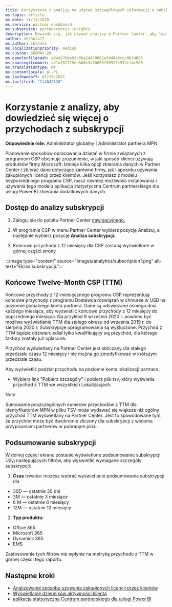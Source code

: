 ```yaml
---
title: Korzystanie z analizy na użytek szczegółowych informacji o subskrypcji
ms.topic: article
ms.date: 11/13/2020
ms.service: partner-dashboard
ms.subservice: partnercenter-insights
description: Dowiedz się, jak używać analizy w Partner Center, aby lepiej zrozumieć swoją firmę i sposób, w jaki klienci korzystają z zakupionych licencji.
author: shthota77
ms.author: shthota
ms.localizationpriority: medium
ms.custom: SEOMAY.20
ms.openlocfilehash: e94a57b6e93c86a24458862a3dd4a6ccc0b14885
ms.sourcegitcommit: ad1af627f5ee6b6e3a70655f90927e932cf4c985
ms.translationtype: MT
ms.contentlocale: pl-PL
ms.lasthandoff: 07/29/2021
ms.locfileid: "114842120"
---
```

# <a name="use-analytics-to-learn-more-about-subscription-revenue"></a>Korzystanie z analizy, aby dowiedzieć się więcej o przychodach z subskrypcji

**Odpowiednie role:** Administrator globalny | Administrator partnera MPN

Planowanie sposobów opracowania działań w firmie związanych z programem CSP obejmuje zrozumienie, w jaki sposób klienci używają produktów firmy Microsoft. Istnieje kilka opcji zbierania danych w Partner Center i zbierać dane dotyczące zarówno firmy, jak i sposobu używania zakupionych licencji przez klientów. Jeśli korzystasz z modelu bezpośredniego programu CSP, masz również możliwość instalowania i używania tego modelu aplikacja statystyczna Centrum partnerskiego dla usługi Power BI zbierania dodatkowych danych.

## <a name="access-to-the-subscription-analytics"></a>Dostęp do analizy subskrypcji

1. Zaloguj się do pulpitu Partner Center [nawigacyjnego.](https://partner.microsoft.com/dashboard/home)
1. W programie CSP w menu Partner Center wybierz pozycję Analizuj, a następnie wybierz pozycję **Analiza subskrypcji.**

1. Końcowe przychody z 12 miesięcy dla CSP zostaną wyświetlone w górnej części strony

:::image type="content" source="images/analytics/subscription1.png" alt-text="Ekran subskrypcji.":::

## <a name="trailing-twelve-month-ttm-csp-revenue"></a>Końcowe Twelve-Month CSP (TTM)

Końcowe przychody z 12-miesięcznego programu CSP reprezentują końcowe przychody z programu Dostawca rozwiązań w chmurze w USD na poziomie globalnego konta partnera. Dane są odświeżane ósmego dnia każdego miesiąca, aby wyświetlić końcowe przychody z 12 miesięcy do poprzedniego miesiąca. Na przykład 9 września 2020 r. powinno być możliwe wyświetlanie TTM dla stałego okresu od września 2019 r. do sierpnia 2020 r. Subskrypcje oprogramowania są wykluczone. Przychód z TTM będzie odzwierciedlał tylko kwalifikujący się przychód, dla którego faktury zostały już opłacone. 

Przychód wyświetlany na Partner Center jest obliczany dla stałego przedziału czasu 12 miesięcy i nie można go zmodyfikować w krótszym przedziale czasu.

Aby wyświetlić podział przychodu na poziomie konta lokalizacji partnera:

- Wybierz link "Pobierz szczegóły" i pobierz plik tsv, który wyświetla przychód z TTM we wszystkich Lokalizacjach.

>[!NOTE] 
>Sumowanie poszczególnych numerów przychodów z TTM dla identyfikatorów MPN w pliku TSV może wydawać się większe niż ogólny przychód TTM wyświetlany na Partner Center. Jest to spowodowane tym, że przychód może być dwukrotnie zliczony dla subskrypcji z wieloma przypisaniami partnerów w pobranym pliku.

## <a name="subscription-summary"></a>Podsumowanie subskrypcji

W dolnej części ekranu zostanie wyświetlone podsumowanie subskrypcji. Użyj następujących filtrów, aby wyświetlić wymagane szczegóły subskrypcji:  

1. **Czas** trwania: możesz wybrać wyświetlanie podsumowania subskrypcji dla 

- 30D — ostatnie 30 dni
- 3M — ostatnie 3 miesiące
- 6 M — ostatnie 6 miesięcy
- 12M — ostatnie 12 miesięcy

2. **Typ produktu:**
 
- Office 365
- Microsoft 365
- Dynamics 365
- EMS

Zastosowanie tych filtrów nie wpłynie na metrykę przychodu z TTM w górnej części tego raportu.


 
## <a name="next-steps"></a>Następne kroki

- [Analizowanie sposobu używania zakupionych licencji przez klientów](increasing-adoption-and-satisfaction.md)  
- [Wyświetlanie dzienników aktywności klienta](activity-logs.md)
- [aplikacja statystyczna Centrum partnerskiego dla usługi Power BI](power-bi-app-for-direct-partners.md)






